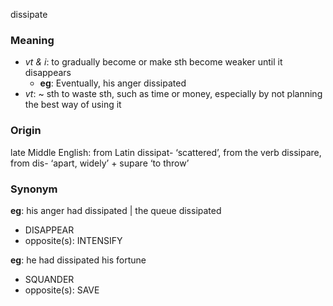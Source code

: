dissipate
### Meaning
+ _vt & i_: to gradually become or make sth become weaker until it disappears
	+ __eg__: Eventually, his anger dissipated
+ _vt_: ~ sth to waste sth, such as time or money, especially by not planning the best way of using it

### Origin

late Middle English: from Latin dissipat- ‘scattered’, from the verb dissipare, from dis- ‘apart, widely’ + supare ‘to throw’

### Synonym

__eg__: his anger had dissipated | the queue dissipated

+ DISAPPEAR
+ opposite(s): INTENSIFY

__eg__: he had dissipated his fortune

+ SQUANDER
+ opposite(s): SAVE


